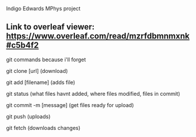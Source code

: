 Indigo Edwards MPhys project

Link to overleaf viewer: https://www.overleaf.com/read/mzrfdbmnmxnk#c5b4f2 
------------------------------------------------------------------------------------
git commands because i'll forget

  git clone [url]           (download)
  
  git add [filename]        (adds file)
  
  git status                (what files havnt added, where files modified, files in commit)
  
  git commit -m [message]   (get files ready for upload)
  
  git push                  (uploads)
  
  git fetch                 (downloads changes)
